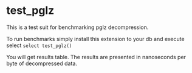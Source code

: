 # test_pglz
This is a test suit for benchmarking pglz decompression.

To run benchmarks simply install this extension to your db and execute select ```select test_pglz()```

You will get results table. The results are presented in nanoseconds per byte of decompressed data.
